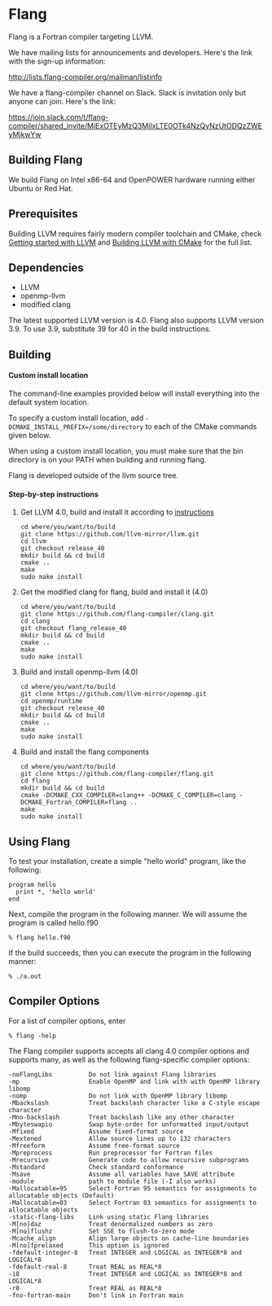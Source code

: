 Flang
=====

Flang is a Fortran compiler targeting LLVM.

We have mailing lists for announcements and developers. Here's the link with the sign-up information:

http://lists.flang-compiler.org/mailman/listinfo

We have a flang-compiler channel on Slack.  Slack is invitation only but anyone can join.  Here's the link:

https://join.slack.com/t/flang-compiler/shared_invite/MjExOTEyMzQ3MjIxLTE0OTk4NzQyNzUtODQzZWEyMjkwYw

## Building Flang

We build Flang on Intel x86-64 and OpenPOWER hardware running either Ubuntu or Red Hat.

## Prerequisites

Building LLVM requires fairly modern compiler toolchain and CMake, check [Getting started with LLVM](http://llvm.org/releases/4.0.0/docs/GettingStarted.html#host-c-toolchain-both-compiler-and-standard-library) and [Building LLVM with CMake][llvm-cmake] for the full list. 

## Dependencies

- LLVM
- openmp-llvm
- modified clang

The latest supported LLVM version is 4.0.  Flang also supports LLVM version 3.9.  To use 3.9, substitute 39 for 40 in the build instructions.

## Building

#### Custom install location

The command-line examples provided below will install everything into the default system location.

To specify a custom install location, add `-DCMAKE_INSTALL_PREFIX=/some/directory` to each of the CMake commands given below.

When using a custom install location, you must make sure that the bin directory is on your PATH when building and running flang.

Flang is developed outside of the llvm source tree.

#### Step-by-step instructions

1. Get LLVM 4.0, build and install it according to [instructions][llvm-cmake]
   ```
   cd where/you/want/to/build
   git clone https://github.com/llvm-mirror/llvm.git
   cd llvm
   git checkout release_40
   mkdir build && cd build
   cmake ..
   make 
   sudo make install
   ```

2. Get the modified clang for flang, build and install it (4.0)
   ```
   cd where/you/want/to/build
   git clone https://github.com/flang-compiler/clang.git
   cd clang
   git checkout flang_release_40
   mkdir build && cd build
   cmake ..
   make
   sudo make install
   ```

3. Build and install openmp-llvm (4.0)
   ```
   cd where/you/want/to/build
   git clone https://github.com/llvm-mirror/openmp.git
   cd openmp/runtime
   git checkout release_40
   mkdir build && cd build
   cmake ..
   make
   sudo make install
   ```

4. Build and install the flang components
   ```
   cd where/you/want/to/build
   git clone https://github.com/flang-compiler/flang.git
   cd flang
   mkdir build && cd build
   cmake -DCMAKE_CXX_COMPILER=clang++ -DCMAKE_C_COMPILER=clang -DCMAKE_Fortran_COMPILER=flang ..
   make
   sudo make install
   ```

[llvm-cmake]: http://llvm.org/releases/4.0.0/docs/CMake.html

## Using Flang

To test your installation, create a simple "hello world" program, like the following:

```
program hello
  print *, 'hello world'
end
```

Next, compile the program in the following manner. We will assume the program is called hello.f90

```
% flang hello.f90
```

If the build succeeds, then you can execute the program in the following manner:

```
% ./a.out
```

## Compiler Options

For a list of compiler options, enter

```
% flang -help
```

The Flang compiler supports accepts all clang 4.0 compiler options and supports many, as well as the following flang-specific compiler options:

```lang-none
-noFlangLibs          Do not link against Flang libraries
-mp                   Enable OpenMP and link with with OpenMP library libomp
-nomp                 Do not link with OpenMP library libomp
-Mbackslash           Treat backslash character like a C-style escape character
-Mno-backslash        Treat backslash like any other character
-Mbyteswapio          Swap byte-order for unformatted input/output
-Mfixed               Assume fixed-format source
-Mextened             Allow source lines up to 132 characters
-Mfreeform            Assume free-format source
-Mpreprocess          Run preprocessor for Fortran files
-Mrecursive           Generate code to allow recursive subprograms
-Mstandard            Check standard conformance
-Msave                Assume all variables have SAVE attribute
-module               path to module file (-I also works)
-Mallocatable=95      Select Fortran 95 semantics for assignments to allocatable objects (Default)
-Mallocatable=03      Select Fortran 03 semantics for assignments to allocatable objects
-static-flang-libs    Link using static Flang libraries
-M[no]daz             Treat denormalized numbers as zero
-M[no]flushz          Set SSE to flush-to-zero mode
-Mcache_align         Align large objects on cache-line boundaries
-M[no]fprelaxed       This option is ignored
-fdefault-integer-8   Treat INTEGER and LOGICAL as INTEGER*8 and LOGICAL*8
-fdefault-real-8      Treat REAL as REAL*8
-i8                   Treat INTEGER and LOGICAL as INTEGER*8 and LOGICAL*8
-r8                   Treat REAL as REAL*8
-fno-fortran-main     Don't link in Fortran main
```

